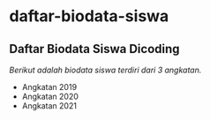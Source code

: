 daftar-biodata-siswa
==
Daftar Biodata Siswa Dicoding
--
*Berikut adalah biodata siswa terdiri dari 3 angkatan.*
- Angkatan 2019
- Angkatan 2020
- Angkatan 2021
